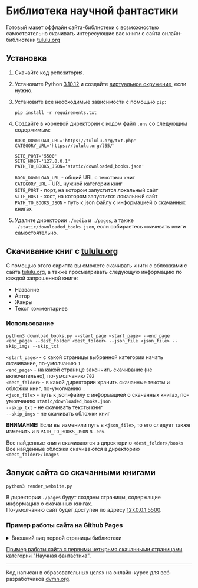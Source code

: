 # Библиотека научной фантастики

Готовый макет оффлайн сайта-библиотеки с возможностью самостоятельно скачивать интересующие вас книги с сайта онлайн-библиотеки [tululu.org](https://tululu.org/)

## Установка

1. Скачайте код репозитория.
2. Установите Python [3.10.12](https://www.python.org/downloads/release/python-31012/) и создайте [виртуальное окружение](https://docs.python.org/3/library/venv.html), если нужно.
3. Установите все необходимые зависимости с помощью `pip`:
    ```shell
    pip install -r requirements.txt
    ```
4. Создайте в корневой директории с кодом файл `.env` со следующим содержимым:
    ```env
    BOOK_DOWNLOAD_URL='https://tululu.org/txt.php'
    CATEGORY_URL='https://tululu.org/l55/'  

    SITE_PORT='5500'
    SITE_HOST='127.0.0.1'
    PATH_TO_BOOKS_JSON='static/downloaded_books.json'
    ```

    `BOOK_DOWNLOAD_URL` - общий URL с текстами книг<br>
    `CATEGORY_URL` - URL нужной категории книг<br>
    `SITE_PORT` - порт, на котором запустится локальный сайт<br>
    `SITE_HOST` - хост, на котором запустится локальный сайт<br>
    `PATH_TO_BOOKS_JSON` - путь к json файлу с информацией о скачанных книгах<br>

5. Удалите директории `./media` и `./pages`, а также `./static/downloaded_books.json`, если собираетесь скачивать книги самостоятельно.

## Скачивание книг с [tululu.org](https://tululu.org/)

С помощью этого скрипта вы сможете скачивать книги с обложками с сайта [tululu.org](https://tululu.org/), а также просматривать следующую информацию по каждой запрошенной книге:

* Название
* Автор
* Жанры
* Текст комментариев

### Использование

```shell
python3 download_books.py --start_page <start_page> --end_page <end_page> --dest_folder <dest_folder> --json_file <json_file> --skip_imgs --skip_txt
```

`<start_page>` - с какой страницы выбранной категории начать скачивание, по-умолчанию `1`<br>
`<end_page>` - на какой странице закончить скачивание (не включительно), по-умолчанию `702`<br>
`<dest_folder>` - в какой директории хранить скачанные тексты и обложки книг, по-умолчанию `.`<br>
`<json_file>` - путь к json-файлу с информацией о скачанных книгах, по-умолчанию `static/downloaded_books.json`<br>
`--skip_txt` - не скачивать тексты книг<br>
`--skip_imgs` - не скачивать обложки книг<br>

**ВНИМАНИЕ!** Если вы изменили путь в `<json_file>`, то его следует также изменить и в `PATH_TO_BOOKS_JSON` в `.env`.<br>

Все найденные книги скачиваются в директорию `<dest_folder>/books`<br>
Все найденные обложки скачиваются в директорию `<dest_folder>/images`<br>

## Запуск сайта со скачанными книгами

```shell
python3 render_website.py
```
В директории `./pages` будут созданы страницы, содержащие информацию о скачанных книгах.<br>
По-умолчанию сайт будет доступен по адресу [127.0.0.1:5500](127.0.0.1:5500).

### Пример работы сайта на Github Pages

<details>
  <summary>Внешний вид первой страницы библиотеки</summary>
  <img src="https://github.com/lypavel/dvmn-books-library-restyle/assets/157053921/eb53031b-b3a9-4f69-b9d0-3106f97a97cc" alt="Внешний вид первой страницы библиотеки" width="500">
</details>

[Пример работы сайта с первыми четырьмя скачанными страницами категории "Научная фантастика".](https://lypavel.github.io/dvmn-books-library-restyle/index.html)

***

Код написан в образовательных целях на онлайн-курсе для веб-разработчиков [dvmn.org](https://dvmn.org/).
